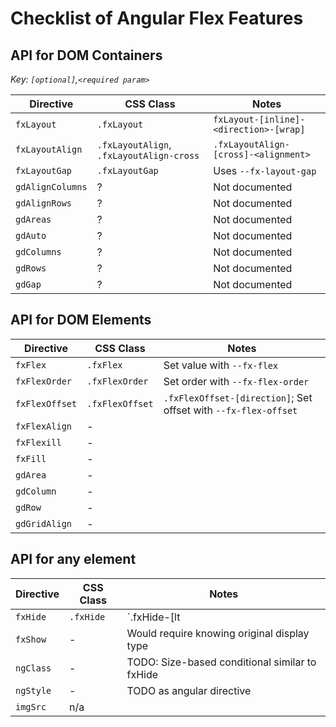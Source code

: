 # Checklist of Angular Flex Features

## API for DOM Containers

_Key: `[optional]`,`<required param>`_

| Directive  | CSS Class   | Notes |
|------------|-------------|-------|
| `fxLayout` | `.fxLayout` |  `fxLayout-[inline]-<direction>-[wrap]`     |
| `fxLayoutAlign` | `.fxLayoutAlign`, `.fxLayoutAlign-cross` |  `.fxLayoutAlign-[cross]-<alignment>`|
| `fxLayoutGap` | `.fxLayoutGap` | Uses `--fx-layout-gap` |
| `gdAlignColumns` | ? | Not documented |
| `gdAlignRows` | ? | Not documented |
| `gdAreas` | ? | Not documented |
| `gdAuto` | ? | Not documented |
| `gdColumns` | ? | Not documented |
| `gdRows` | ? | Not documented |
| `gdGap` | ? | Not documented |

## API for DOM Elements

| Directive  | CSS Class   | Notes |
|------------|-------------|-------|
| `fxFlex` | `.fxFlex` | Set value with `--fx-flex` |
| `fxFlexOrder` | `.fxFlexOrder` | Set order with `--fx-flex-order` |
| `fxFlexOffset` | `.fxFlexOffset` | `.fxFlexOffset-[direction]`; Set offset with `--fx-flex-offset` |
| `fxFlexAlign` | - | |
| `fxFlexill` | - | |
| `fxFill` | - | |
| `gdArea` | - | |
| `gdColumn` | - | |
| `gdRow` | - | |
| `gdGridAlign` | - | |

## API for any element

| Directive | CSS Class | Notes |
|-----------|-----------|-------|
| `fxHide` | `.fxHide` | `.fxHide-[lt | gt]-size` |
| `fxShow` | - | Would require knowing original display type |
| `ngClass` | - | TODO: Size-based conditional similar to fxHide |
| `ngStyle` | - | TODO as angular directive |
| `imgSrc` | n/a |  |